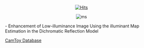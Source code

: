<div align=center>

[![Hits](https://hits.seeyoufarm.com/api/count/incr/badge.svg?url=https%3A%2F%2Fgithub.com%2FOdin-son&count_bg=%2379C83D&title_bg=%23555555&icon=&icon_color=%23E7E7E7&title=hits&edge_flat=false)](https://hits.seeyoufarm.com)

![ms](enhancement.gif) <br>

</div>
 - Enhancement of Low-illuminance Image Using the illuminant Map Estimation in the Dichromatic Reflection Model
 
[CamToy Database](http://web4.cs.ucl.ac.uk/staff/g.brostow/MotionSegRecData/index_draft01.html)

<!--
**Odin-son/Odin-son** is a ✨ _special_ ✨ repository because its `README.md` (this file) appears on your GitHub profile.
### Interest
 - Computer Vision, Machine Learning, Deep Learning, Linux, Python

Here are some ideas to get you started:

- 🔭 I’m currently working on ...
- 🌱 I’m currently learning ...
- 👯 I’m looking to collaborate on ...
- 🤔 I’m looking for help with ...
- 💬 Ask me about ...
- 📫 How to reach me: ...
- 😄 Pronouns: ...
- ⚡ Fun fact: ...
-->
